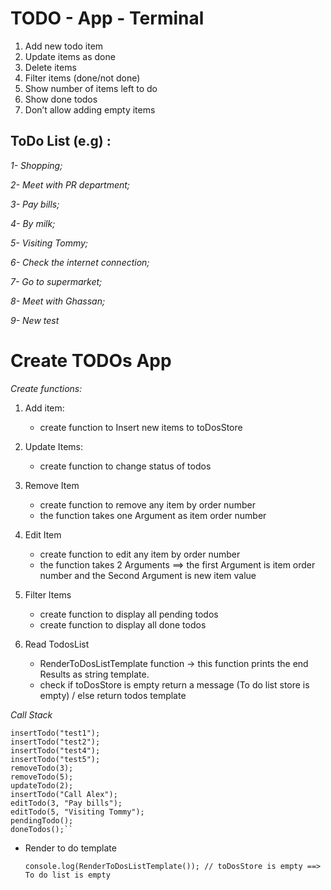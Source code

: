 # TODO - App - Terminal

1. Add new todo item
2. Update items as done
3. Delete items
4. Filter items (done/not done)
5. Show number of items left to do
6. Show done todos
7. Don’t allow adding empty items

## ToDo List (e.g) :

_1- Shopping;_

_2- Meet with PR department;_

_3- Pay bills;_ 

_4- By milk;_

_5- Visiting Tommy;_

_6- Check the internet connection;_

_7- Go to supermarket;_

_8- Meet with Ghassan;_

_9- New test_

# Create TODOs App

_Create functions:_

1. Add item:

   - create function to Insert new items to toDosStore

2. Update Items:

   - create function to change status of todos

3. Remove Item

   - create function to remove any item by order number
   - the function takes one Argument as item order number

4. Edit Item

   - create function to edit any item by order number
   - the function takes 2 Arguments ==> the first Argument is item order number and the Second Argument is new item value

5. Filter Items

   - create function to display all pending todos
   - create function to display all done todos

6. Read TodosList

   - RenderToDosListTemplate function -> this function prints the end Results as string template.
   - check if toDosStore is empty return a message (To do list store is empty) / else return todos template

_Call Stack_

    insertTodo("test1");
    insertTodo("test2");
    insertTodo("test4");
    insertTodo("test5");
    removeTodo(3);
    removeTodo(5);
    updateTodo(2);
    insertTodo("Call Alex");
    editTodo(3, "Pay bills");
    editTodo(5, "Visiting Tommy");
    pendingTodo();
    doneTodos();``

- Render to do template 

      console.log(RenderToDosListTemplate()); // toDosStore is empty ==> To do list is empty

